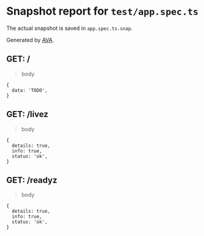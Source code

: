 # Snapshot report for `test/app.spec.ts`

The actual snapshot is saved in `app.spec.ts.snap`.

Generated by [AVA](https://avajs.dev).

## GET: /

> body

    {
      data: 'TODO',
    }

## GET: /livez

> body

    {
      details: true,
      info: true,
      status: 'ok',
    }

## GET: /readyz

> body

    {
      details: true,
      info: true,
      status: 'ok',
    }
